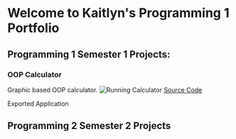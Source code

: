 # Welcome to Kaitlyn's Programming 1 Portfolio

## Programming 1 Semester 1 Projects: 

### OOP Calculator
Graphic based OOP calculator.
![Running Calculator]()
[Source Code]()


Exported Application

## Programming 2 Semester 2 Projects
